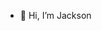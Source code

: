 - 👋 Hi, I’m Jackson

<!---
JNetherwood-Imig/JNetherwood-Imig is a ✨ special ✨ repository because its `README.md` (this file) appears on your GitHub profile.
You can click the Preview link to take a look at your changes.
--->
